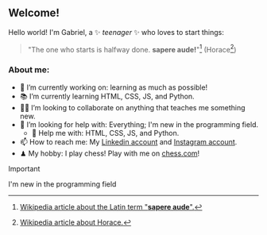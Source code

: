 ## Welcome!

Hello world! I'm Gabriel, a ✨ _teenager_ ✨ who loves to start things: 
> "The one who starts is halfway done. **sapere aude!**"[^1] (Horace[^2])

### About me:

- 🧠 I’m currently working on: learning as much as possible!
- 📚 I’m currently learning HTML, CSS, JS, and Python.
- 🕵️‍♂️ I’m looking to collaborate on anything that teaches me something new.
- 🧭 I’m looking for help with: Everything; I'm new in the programming field.
  - 💬 Help me with: HTML, CSS, JS, and Python.
- 📫 How to reach me: My [Linkedin account](https://www.linkedin.com/in/gabrieltressoldi) and [Instagram account](https://www.instagram.com/gabrieltressoldi_/).
- ♟ My hobby: I play chess! Play with me on [chess.com](https://www.chess.com/member/gabryan13)!

> [!IMPORTANT]
> I'm new in the programming field

[^1]: [Wikipedia article about the Latin term "**sapere aude**".](https://en.wikipedia.org/wiki/Sapere_aude)
[^2]: [Wikipedia article about Horace.](https://en.wikipedia.org/wiki/Horace)
